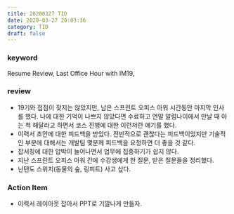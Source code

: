```yaml
---
title: 20200327 TID
date: 2020-03-27 20:03:36
category: TID
draft: false
---
```


### keyword

Resume Review, Last Office Hour with IM19,

### review

- 19기와 접점이 잦지는 않았지만, 남은 스프린트 오피스 아워 시간동안 마지막 인사를 했다. 나에 대한 기억이 나쁘지 않았다면 수료하고 연말 알럼나이에서 만날 때 아는 척 해달라고 하면서 코스 진행에 대한 이런저런 얘기를 했다.
- 이력서 초안에 대한 피드백을 받았다. 전반적으로 괜찮다는 피드백이었지만 기술적인 부분에 대해서는 개발팀 몇분께 피드백을 요청하면 더 좋을 것 같다.
- 잡서칭에 대한 압박이 늘어나면서 업무에 집중하기가 쉽지 않다.
- 지난 스프린트 오피스 아워 간에 수강생에게 한 질문, 받은 질문들을 정리했다.
- 닌텐도 스위치(동물의 숲, 링피트) 사고 싶다.

### Action Item

- 이력서 레이아웃 잡아서 PPT로 기깔나게 만들자.
